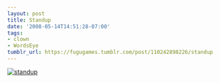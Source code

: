 ```yaml
---
layout: post
title: Standup
date: '2008-05-14T14:51:28-07:00'
tags:
- clown
- WordsEye
tumblr_url: https://fugugames.tumblr.com/post/110242898226/standup
---
```

[![](http://itshardtofondlepenguins.com/wp-content/uploads/2008/05/standup.jpg "standup")](http://itshardtofondlepenguins.com/wp-content/uploads/2008/05/standup.jpg)

